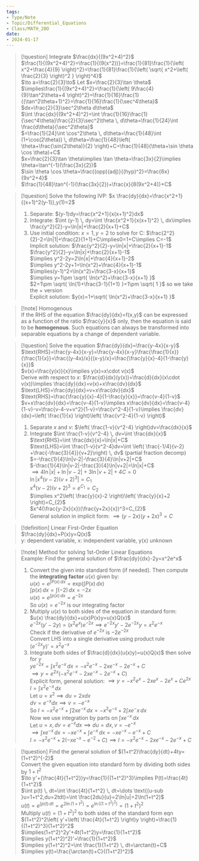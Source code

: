 ```yaml
---  
tags:  
- Type/Note  
- Topic/Differential_Equations  
- Class/MATH_20D  
date:  
- 2024-01-17  
---  
```

  
> [!question] Integrate $\frac{dx}{(9x^2+4)^2}$  
> $\frac{1}{(9x^2+4)^2}=\frac{1}{(9(x^2))}=\frac{1}{81}\frac{1}{\left( x^2+\frac{4}{9} \right)^2}=\frac{1}{81}\frac{1}{\left( \sqrt{ x^2+\left( \frac{2}{3} \right)^2 } \right)^4}$  
> $\to a=\frac{2}{3}\to$ Let $x=\frac{2}{3}\tan \theta$  
> $\implies\frac{1}{(9x^2+4)^2}=\frac{1}{\left( 9\frac{4}{9}\tan^2\theta+4 \right)^2}=\frac{1}{16}\frac{1}{(\tan^2\theta+1)^2}=\frac{1}{16}\frac{1}{\sec^4\theta}$  
> $dx=\frac{2}{3}\sec^2\theta d\theta$  
> $\int \frac{dx}{(9x^2+4)^2}=\int \frac{1}{16}\frac{1}{\sec^4\theta}\frac{2}{3}\sec^2\theta  \, d\theta=\frac{1}{24}\int \frac{d\theta}{\sec^2\theta}$  
> $=\frac{1}{24}\int \cos^2\theta \, d\theta=\frac{1}{48}\int (1+\cos(2\theta)) \, d\theta=\frac{1}{48}\left( \theta+\frac{\sin(2\theta)}{2} \right)+C=\frac{1}{48}(\theta+\sin \theta \cos \theta)+C$  
> $x=\frac{2}{3}\tan \theta\implies \tan \theta=\frac{3x}{2}\implies \theta=\tan^{-1}(\frac{3x}{2})$  
> $\sin \theta \cos \theta=\frac{(opp)(adj)}{(hyp)^2}=\frac{6x}{9x^2+4}$  
> $\frac{1}{48}\tan^{-1}(\frac{3x}{2})+\frac{x}{8(9x^2+4)}+C$  
  
> [!question] Solve the following IVP: $x \frac{dy}{dx}=\frac{x^2+1}{(x+1)^2(y-1)},y(1)=2$  
> 1. Separate: $(y-1)dy=\frac{x^2+1}{x(x+1)^2}dx$  
> 2. Integrate: $\int (y-1) \, dy=\int \frac{x^2+1}{x(x+1)^2} \, dx\implies \frac{y^2}{2}-y=\ln|x|+\frac{2}{x+1}+C$  
> 3. Use initial condition: $x=1,y=2$ to solve for C: $\frac{2^2}{2}-2=\ln|1|+\frac{2}{1+1}+C\implies0=1+C\implies C=-1$  
> Implicit solution: $\frac{y^2}{2}-y=\ln|x|+\frac{2}{x+1}-1$  
> $\frac{y^2}{2}-y=\ln|x|+\frac{2}{x+1}-1$  
> $\implies y^2-2y=2\ln|x|+\frac{4}{x+1}-2$  
> $\implies y^2-2y+1=\ln(x^2)+\frac{4}{x+1}-1$  
> $\implies(y-1)^2=\ln(x^2)+\frac{3-x}{x+1}$  
> $\implies y=1\pm \sqrt{ \ln(x^2)+\frac{3-x}{x+1} }$  
> $2=1\pm \sqrt{ \ln(1)+\frac{3-1}{1+1} }=1\pm \sqrt{ 1 }$ so we take the + version  
> Explicit solution: $y(x)=1+\sqrt{ \ln(x^2)+\frac{3-x}{x+1} }$  
  
> [!note] Homogenous  
> If the RHS of the equation $\frac{dy}{dx}=f(x,y)$ can be expressed as a function of the ratio $\frac{y}{x}$ only, then the equation is said to be **homogenous**. Such equations can always be transformed into separable equations by a change of dependent variable.  
  
> [!question] Solve the equation $\frac{dy}{dx}=\frac{y-4x}{x-y}$  
> $\text{RHS}=\frac{y-4x}{x-y}=\frac{y-4x}{x-y}\frac{\frac{1}{x}}{\frac{1}{x}}=\frac{(y-4x)/x}{(x-y)/x}=\frac{\frac{y}{x}-4}{1-\frac{y}{x}}$  
> $v(x)=\frac{y(x)}{x}\implies y(x)=x\cdot v(x)$  
> Derive with respect to $x$: $\frac{d}{dx}(y(x))=\frac{d}{dx}(x\cdot v(x))\implies \frac{dy}{dx}=v(x)+x\frac{dv}{dx}$  
> $\text{LHS}=\frac{dy}{dx}=v+x\frac{dv}{dx}$  
> $\text{RHS}=\frac{\frac{y}{x}-4}{1-\frac{y}{x}}=\frac{v-4}{1-v}$  
> $v+x\frac{dv}{dx}=\frac{v-4}{1-v}\implies x\frac{dv}{dx}=\frac{v-4}{1-v}-v=\frac{v-4-v+v^2}{1-v}=\frac{v^2-4}{1-v}\implies \frac{dv}{dx}=\left( \frac{1}{x} \right)\left( \frac{v^2-4}{1-v} \right)$  
> 1. Separate $x \text{ and } v$: $\left( \frac{1-v}{v^2-4} \right)dv=\frac{dx}{x}$  
> 2. Integrate $\int \frac{1-v}{v^2-4} \, dv=\int \frac{dx}{x}$  
> $\text{RHS}=\int \frac{dx}{x}=\ln|x|+C$  
> $\text{LHS}=\int \frac{1-v}{v^2-4}dv=\int \left( \frac{-1/4}{v-2} +\frac{-\frac{3}{4}}{v+2}\right) \, dv$ (partial fraction decomp)  
> $=-\frac{1}{4}\ln|v-2|-\frac{3}{4}\ln|v+2|+C$  
> $-\frac{1}{4}\ln|v-2|-\frac{3}{4}\ln|v+2|=\ln|x|+C$  
> $\implies{4}\ln|x|+\ln|v-2|+3\ln|v+2|+4C=0$  
> $\ln|x^4(v-2)(v+2)^3|=C_{1}$  
> $x^4(v-2)(v+2)^3=e^{C_{1}}=C_{2}$  
> $\implies x^2\left( \frac{y}{x}-2 \right)\left( \frac{y}{x}+2 \right)=C_{2}$  
> $x^4(\frac{y-2x}{x})(\frac{y+2x}{x})^3=C_{2}$  
> General solution in implicit form: $\implies(y-2x)(y+2x)^3=C$  
  
> [!definition] Linear First-Order Equation  
> $\frac{dy}{dx}+P(x)y=Q(x)$  
> y: dependent variable, x: independent variable, y(x) unknown  
  
> [!note] Method for solving 1st-Order Linear Equations  
> Example: Find the general solution of $\frac{dy}{dx}-2y=x^2e^x$  
> 1. Convert the given into standard form (if needed). Then compute the **integrating factor** $u(x)$ given by:  
> $u(x)=e^{\int P(x) \, dx}=\text{exp}\left( \int P(x) \, dx \right)$  
> $\int p(x) \, dx=\int (-2) \, dx=-2x$  
> $u(x)=e^{\int p(x) \, dx}=e^{-2x}$  
> So $u(x)=e^{-2x}$ is our integrating factor  
> 2. Multiply $u(x)$ to both sides of the equation in standard form:  
> $u(x) \frac{dy}{dx}+u(x)P(x)y=u(x)Q(x)$  
> $e^{-2x}(y'-2y)=(x^2e^x)e^{-2x}\implies e^{-2x}y'-2e^{-2x}y=x^2e^{-x}$  
> Check if the derivative of $e^{-2x}$ is $-2e^{-2x}$  
> Convert LHS into a single derivative using product rule  
> $(e^{-2x}y)'=x^2e^{-x}$  
> 3. Integrate both sides of $\frac{d}{dx}(u(x)y)=u(x)Q(x)$ then solve for $y$  
> $ye^{-2x}=\int x^2e^{-x} \, dx=-x^2e^{-x}-2xe^{-x}-2e^{-x}+C$  
> $\implies y=e^{2x}(-x^2e^{-x}-2xe^{-x}-2e^{-x}+C)$  
> Explicit form, general solution: $\implies y=-x^2e^x-2xe^x-2e^x+Ce^{2x}$  
> $I=\int x^2e^{-x} \, dx$  
> Let $u=x^2\implies du=2xdx$  
> $dv=e^{-x}dx\implies v=-e^{-x}$  
> So $I=-x^2e^{-x}+\int 2xe^{-x} \, dx=-x^2e^{-x}+2\int xe^-x \, dx$  
> Now we use integration by parts on $\int xe^{-x} \, dx$  
> Let $u=x,dv=e^{-x}dx\implies du=dx,v=-e^{-x}$  
> $\implies \int xe^{-x} \, dx=-xe^{-x}+\int e^{-x} \, dx=-xe^{-x}-e^{-x}+C$  
> $I=-x^2e^{-x}+2(-xe^{-x}-e^{-2}+C)\implies I=-x^2e^{-x}-2xe^{-x}-2e^{-x}+C$  
  
> [!question] Find the general solution of $(1+t^2)\frac{dy}{dt}+4ty=(1+t^2)^{-2}$  
> Convert the given equation into standard form by dividing both sides by $1+t^2$  
> $\to y'+(\frac{4t}{1+t^2})y=\frac{1}{(1+t^2)^3}\implies P(t)=\frac{4t}{1+t^2}$  
> $\int p(t) \, dt=\int \frac{4t}{1+t^2} \, dt=\dots \text{(u-sub }u=1+t^2,du=2tdt)=\int \frac{2du}{u}=2\ln|u|=2\ln(1+t^2)$  
> $u(t)=e^{\int p(t) \, dt}=e^{2\ln(1+t^2)}=e^{\ln((1+t^2)^2)}=(1+t^2)^2$  
> Multiply $u(t)=(1+t^2)^2$ to both sides of the standard form eqn  
> $(1+t^2)^2\left( y'+\left( \frac{4t}{1+t^2} \right)y \right)=\frac{1}{(1+t^2)^3}(1+t^2)^2$  
> $\implies(1+t^2)^2y'+4t(1+t^2)y=\frac{1}{1+t^2}$  
> $\implies y(1+t^2)^2)'=\frac{1}{1+t^2}$  
> $\implies y(1+t^2)^2=\int \frac{1}{1+t^2} \, dt=\arctan(t)+C$  
> $\implies y(t)=\frac{\arctan(t)+C}{(1+t^2)^2}$  
